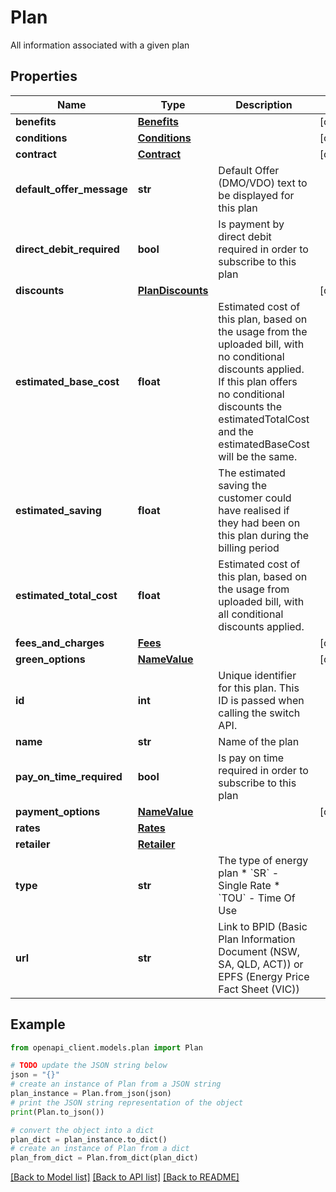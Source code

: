# Plan

All information associated with a given plan

## Properties

Name | Type | Description | Notes
------------ | ------------- | ------------- | -------------
**benefits** | [**Benefits**](Benefits.md) |  | [optional] 
**conditions** | [**Conditions**](Conditions.md) |  | [optional] 
**contract** | [**Contract**](Contract.md) |  | [optional] 
**default_offer_message** | **str** | Default Offer (DMO/VDO) text to be displayed for this plan | 
**direct_debit_required** | **bool** | Is payment by direct debit required in order to subscribe to this plan | 
**discounts** | [**PlanDiscounts**](PlanDiscounts.md) |  | [optional] 
**estimated_base_cost** | **float** | Estimated cost of this plan, based on the usage from the uploaded bill, with no conditional discounts applied. If this plan offers no conditional discounts the estimatedTotalCost and the estimatedBaseCost will be the same. | 
**estimated_saving** | **float** | The estimated saving the customer could have realised if they had been on this plan during the billing period | 
**estimated_total_cost** | **float** | Estimated cost of this plan, based on the usage from uploaded bill, with all conditional discounts applied. | 
**fees_and_charges** | [**Fees**](Fees.md) |  | [optional] 
**green_options** | [**NameValue**](NameValue.md) |  | [optional] 
**id** | **int** | Unique identifier for this plan. This ID is passed when calling the switch API. | 
**name** | **str** | Name of the plan | 
**pay_on_time_required** | **bool** | Is pay on time required in order to subscribe to this plan | 
**payment_options** | [**NameValue**](NameValue.md) |  | [optional] 
**rates** | [**Rates**](Rates.md) |  | 
**retailer** | [**Retailer**](Retailer.md) |  | 
**type** | **str** | The type of energy plan * &#x60;SR&#x60; - Single Rate * &#x60;TOU&#x60; - Time Of Use | 
**url** | **str** | Link to BPID (Basic Plan Information Document (NSW, SA, QLD, ACT)) or EPFS (Energy Price Fact Sheet (VIC)) | 

## Example

```python
from openapi_client.models.plan import Plan

# TODO update the JSON string below
json = "{}"
# create an instance of Plan from a JSON string
plan_instance = Plan.from_json(json)
# print the JSON string representation of the object
print(Plan.to_json())

# convert the object into a dict
plan_dict = plan_instance.to_dict()
# create an instance of Plan from a dict
plan_from_dict = Plan.from_dict(plan_dict)
```
[[Back to Model list]](../README.md#documentation-for-models) [[Back to API list]](../README.md#documentation-for-api-endpoints) [[Back to README]](../README.md)


